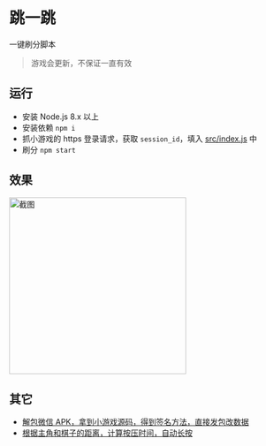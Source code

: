 # 跳一跳

一键刷分脚本

> 游戏会更新，不保证一直有效

## 运行
- 安装 Node.js 8.x 以上
- 安装依赖 `npm i`
- 抓小游戏的 https 登录请求，获取 `session_id`，填入 [src/index.js](src/index.js) 中
- 刷分 `npm start`

## 效果
<img width="320" src="https://user-images.githubusercontent.com/8413791/34549243-4401b754-f142-11e7-80dd-bae7bdba3765.png" alt="截图">

## 其它
- [解包微信 APK，拿到小游戏源码，得到签名方法，直接发包改数据](https://github.com/jin10086/wxgameHacker)
- [根据主角和棋子的距离，计算按压时间，自动长按](https://github.com/wangshub/wechat_jump_game)
